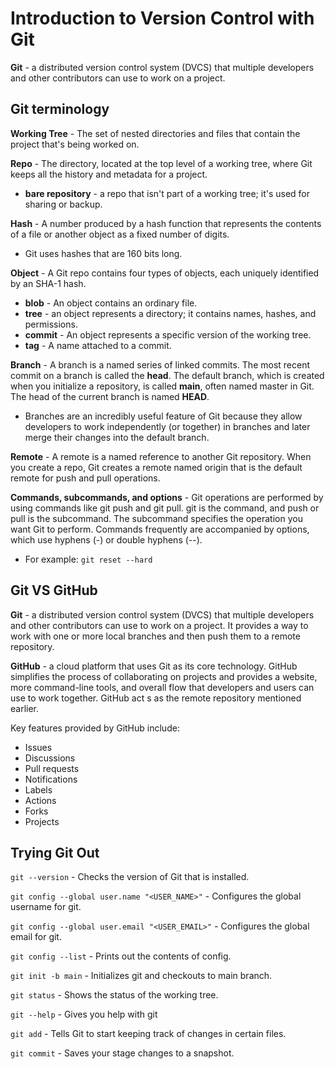 # Introduction to Version Control with Git

**Git** - a distributed version control system (DVCS) that multiple developers and other contributors can use to work on a project.

## Git terminology

**Working Tree** - The set of nested directories and files that contain the project that's being worked on.

**Repo** - The directory, located at the top level of a working tree, where Git keeps all the history and metadata for a project.
  
- **bare repository** -  a repo that isn't part of a working tree; it's used for sharing or backup.

**Hash** - A number produced by a hash function that represents the contents of a file or another object as a fixed number of digits.

- Git uses hashes that are 160 bits long.

**Object** - A Git repo contains four types of objects, each uniquely identified by an SHA-1 hash.

- **blob** - An object contains an ordinary file.
- **tree** - an object represents a directory; it contains names, hashes, and permissions.
- **commit** - An object represents a specific version of the working tree.
- **tag** - A name attached to a commit.

**Branch** - A branch is a named series of linked commits. The most recent commit on a branch is called the **head**. The default branch, which is created when you initialize a repository, is called **main**, often named master in Git. The head of the current branch is named **HEAD**.

- Branches are an incredibly useful feature of Git because they allow developers to work independently (or together) in branches and later merge their changes into the default branch.

**Remote** - A remote is a named reference to another Git repository. When you create a repo, Git creates a remote named origin that is the default remote for push and pull operations.

**Commands, subcommands, and options** - Git operations are performed by using commands like git push and git pull. git is the command, and push or pull is the subcommand. The subcommand specifies the operation you want Git to perform. Commands frequently are accompanied by options, which use hyphens (-) or double hyphens (--).

- For example: `git reset --hard`

## Git VS GitHub

**Git** - a distributed version control system (DVCS) that multiple developers and other contributors can use to work on a project. It provides a way to work with one or more local branches and then push them to a remote repository.

**GitHub** - a cloud platform that uses Git as its core technology. GitHub simplifies the process of collaborating on projects and provides a website, more command-line tools, and overall flow that developers and users can use to work together. GitHub act s as the remote repository mentioned earlier.

Key features provided by GitHub include:

- Issues
- Discussions
- Pull requests
- Notifications
- Labels
- Actions
- Forks
- Projects


## Trying Git Out

`git --version` - Checks the version of Git that is installed.

`git config --global user.name "<USER_NAME>"` - Configures the global username for git.

`git config --global user.email "<USER_EMAIL>"` - Configures the global email for git.

`git config --list` - Prints out the contents of config.

`git init -b main` - Initializes git and checkouts to main branch.

`git status` - Shows the status of the working tree.

`git --help` - Gives you help with git

`git add` - Tells Git to start keeping track of changes in certain files.

`git commit` - Saves your stage changes to a snapshot.


